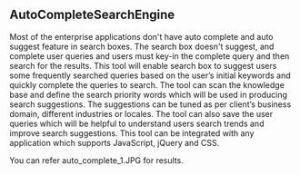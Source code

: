 ## AutoCompleteSearchEngine

Most of the enterprise applications don't have auto complete and auto suggest feature in search boxes. The search box doesn't suggest, and complete user queries and users must key-in the complete query and then search for the results. This tool will enable search box to suggest users some frequently searched queries based on the user’s initial keywords and quickly complete the queries to search. The tool can scan the knowledge base and define the search priority words which will be used in producing  search suggestions. The suggestions can be tuned as per client’s business domain, different industries or locales. The tool can also save the user queries which will be helpful to understand users search trends and improve search suggestions. This tool can be integrated with any application which supports JavaScript, jQuery and CSS.

You can refer auto_complete_1.JPG for results.

